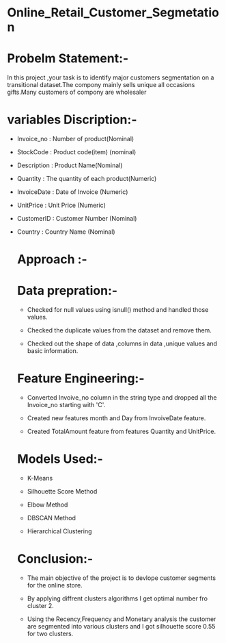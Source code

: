 # Online_Retail_Customer_Segmetation
# Probelm Statement:-
In this project ,your task is to identify major customers  segmentation on a transitional dataset.The compony mainly sells unique all occasions gifts.Many customers of compony are wholesaler
# variables Discription:-
- Invoice_no : Number of product(Nominal)

- StockCode : Product code(item) (nominal)

- Description : Product Name(Nominal)

- Quantity : The quantity of each product(Numeric)

- InvoiceDate : Date of Invoice (Numeric)

- UnitPrice : Unit Price (Numeric)

- CustomerID : Customer Number (Nominal)

- Country : Country Name (Nominal)
  # Approach :-
  # Data prepration:-
  - Checked for  null values using isnull() method and handled those values.
 
  - Checked the duplicate values from the dataset and remove them.
 
  - Checked out the shape of data ,columns in data ,unique values and basic information.
 
   # Feature Engineering:-
  - Converted Invoive_no column in the string type and dropped all the Invoice_no starting with 'C'.
 
  - Created new features month and Day from InvoiveDate feature.
 
  - Created TotalAmount feature from features Quantity and UnitPrice.
 
  # Models Used:-
  - K-Means
 
  - Silhouette Score Method
 
  - Elbow Method
 
  - DBSCAN Method
 
  - Hierarchical Clustering
 
  # Conclusion:-
  - The main objective of the project is to devlope customer segments for the online store.
 
  - By applying diffrent clusters algorithms I get optimal number fro cluster 2.
 
  - Using the Recency,Frequency and Monetary analysis the customer are segmented into various clusters and I got silhouette score 0.55 for two clusters.





 
